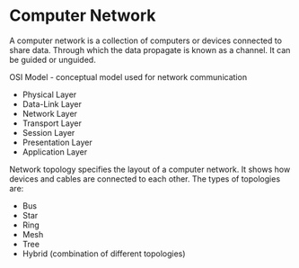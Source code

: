 # Computer Network

A computer network is a collection of computers or devices connected to share data.
Through which the data propagate is known as a channel. It can be guided or unguided.

OSI Model - conceptual model used for network communication
- Physical Layer
- Data-Link Layer
- Network Layer
- Transport Layer
- Session Layer
- Presentation Layer
- Application Layer

Network topology specifies the layout of a computer network. It shows how devices and cables are connected to each other. The types of topologies are:
- Bus
- Star
- Ring
- Mesh
- Tree
- Hybrid (combination of different topologies)
